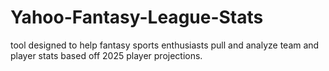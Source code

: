 # Yahoo-Fantasy-League-Stats
tool designed to help fantasy sports enthusiasts pull and analyze team and player stats based off 2025 player projections.
